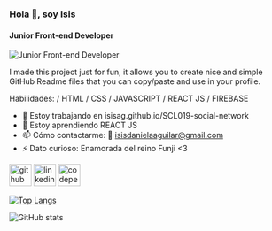 ### Hola 👋, soy Isis 
#### Junior Front-end Developer
![Junior Front-end Developer](https://arturssmirnovs.github.io/github-profile-readme-generator/images/banner.png)

I made this project just for fun, it allows you to create nice and simple GitHub Readme files that you can copy/paste and use in your profile.

Habilidades: / HTML / CSS / JAVASCRIPT / REACT JS / FIREBASE 

- 🔭 Estoy trabajando en isisag.github.io/SCL019-social-network 
- 🌱 Estoy aprendiendo REACT JS  
- 📫 Cómo contactarme: 📧 isisdanielaaguilar@gmail.com 
- ⚡ Dato curioso: Enamorada del reino Funji <3  


[<img src='https://cdn.jsdelivr.net/npm/simple-icons@3.0.1/icons/github.svg' alt='github' height='40'>](https://github.com/https://github.com/Isisag)  [<img src='https://cdn.jsdelivr.net/npm/simple-icons@3.0.1/icons/linkedin.svg' alt='linkedin' height='40'>](https://www.linkedin.com/in/https://github.com/Isisag/)  [<img src='https://cdn.jsdelivr.net/npm/simple-icons@3.0.1/icons/codepen.svg' alt='codepen' height='40'>](https://codepen.io/https://codepen.io/isisag)  

[![Top Langs](https://github-readme-stats.vercel.app/api/top-langs/?username=https://github.com/Isisag)](https://github.com/anuraghazra/github-readme-stats)

![GitHub stats](https://github-readme-stats.vercel.app/api?username=https://github.com/Isisag&show_icons=true)  

